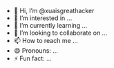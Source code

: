 - 👋 Hi, I’m @xuaisgreathacker
- 👀 I’m interested in ...
- 🌱 I’m currently learning ...
- 💞️ I’m looking to collaborate on ...
- 📫 How to reach me ...
- 😄 Pronouns: ...
- ⚡ Fun fact: ...

<!---
xuaisgreathacker/xuaisgreathacker is a ✨ special ✨ repository because its `README.md` (this file) appears on your GitHub profile.
You can click the Preview link to take a look at your changes.
--->
